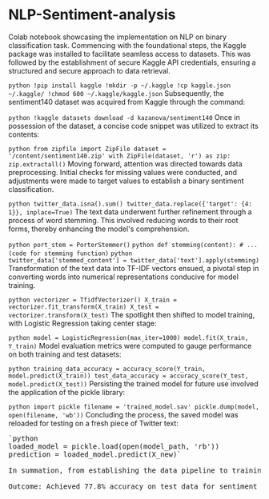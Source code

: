 # NLP-Sentiment-analysis
Colab notebook showcasing the implementation on NLP on binary classification task.
Commencing with the foundational steps, the Kaggle package was installed to facilitate seamless access to datasets. This was followed by the establishment of secure Kaggle API credentials, ensuring a structured and secure approach to data retrieval.

`python
!pip install kaggle
!mkdir -p ~/.kaggle
!cp kaggle.json ~/.kaggle/
!chmod 600 ~/.kaggle/kaggle.json`
Subsequently, the sentiment140 dataset was acquired from Kaggle through the command:

`python
!kaggle datasets download -d kazanova/sentiment140`
Once in possession of the dataset, a concise code snippet was utilized to extract its contents:

`python
from zipfile import ZipFile
dataset = '/content/sentiment140.zip'
with ZipFile(dataset, 'r') as zip:
    zip.extractall()`
Moving forward, attention was directed towards data preprocessing. Initial checks for missing values were conducted, and adjustments were made to target values to establish a binary sentiment classification.

`python
twitter_data.isna().sum()
twitter_data.replace({'target': {4: 1}}, inplace=True)`
The text data underwent further refinement through a process of word stemming. This involved reducing words to their root forms, thereby enhancing the model's comprehension.

`python
port_stem = PorterStemmer()`
`python
def stemming(content):
    # ... (code for stemming function)`
`python    
twitter_data['stemmed_content'] = twitter_data['text'].apply(stemming)`
Transformation of the text data into TF-IDF vectors ensued, a pivotal step in converting words into numerical representations conducive for model training.

`python
vectorizer = TfidfVectorizer()
X_train = vectorizer.fit_transform(X_train)
X_test = vectorizer.transform(X_test)`
The spotlight then shifted to model training, with Logistic Regression taking center stage:

`python
model = LogisticRegression(max_iter=1000)
model.fit(X_train, Y_train)`
Model evaluation metrics were computed to gauge performance on both training and test datasets:

`python
training_data_accuracy = accuracy_score(Y_train, model.predict(X_train))
test_data_accuracy = accuracy_score(Y_test, model.predict(X_test))`
Persisting the trained model for future use involved the application of the pickle library:

`python
import pickle
filename = 'trained_model.sav'
pickle.dump(model, open(filename, 'wb'))`
Concluding the process, the saved model was reloaded for testing on a fresh piece of Twitter text:
<pre>
`python
loaded_model = pickle.load(open(model_path, 'rb'))
prediction = loaded_model.predict(X_new)`

In summation, from establishing the data pipeline to training a sentiment analysis model, each step was meticulously executed, culminating in a powerful tool capable of discerning Twitter sentiments.

Outcome: Achieved 77.8% accuracy on test data for sentiment analysis. Model saved for future use.
